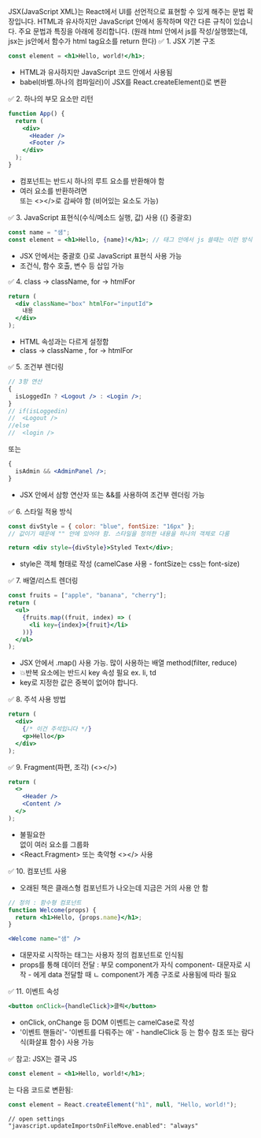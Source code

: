 JSX(JavaScript XML)는 React에서 UI를 선언적으로 표현할 수 있게 해주는 문법 확장입니다. HTML과 유사하지만 JavaScript 안에서 동작하며 약간 다른 규칙이 있습니다. 주요 문법과 특징을 아래에 정리합니다.
(원래 html 안에서 js를 작성/실행했는데, jsx는 js안에서 함수가 html tag요소를 return 한다)
✅ 1. JSX 기본 구조

```jsx
const element = <h1>Hello, world!</h1>;
```

- HTML과 유사하지만 JavaScript 코드 안에서 사용됨
- babel(바벨.하나의 컴파일러)이 JSX를 React.createElement()로 변환

✅ 2. 하나의 부모 요소만 리턴

```jsx
function App() {
  return (
    <div>
      <Header />
      <Footer />
    </div>
  );
}
```

- 컴포넌트는 반드시 하나의 루트 요소를 반환해야 함
- 여러 요소를 반환하려면 <div> 또는 <></>로 감싸야 함 (비어있는 요소도 가능)

✅ 3. JavaScript 표현식(수식/메소드 실행, 값) 사용 ({} 중괄호)

```jsx
const name = "샘";
const element = <h1>Hello, {name}!</h1>; // 태그 안에서 js 쓸때는 이런 방식 - js처럼 객체를 표현한느 게 아니라 아니라 표현식이다
```

- JSX 안에서는 중괄호 {}로 JavaScript 표현식 사용 가능
- 조건식, 함수 호출, 변수 등 삽입 가능

✅ 4. class → className, for → htmlFor

```jsx
return (
  <div className="box" htmlFor="inputId">
    내용
  </div>
);
```

- HTML 속성과는 다르게 설정함
- class → className , for → htmlFor

✅ 5. 조건부 렌더링

```jsx
// 3항 연산
{
  isLoggedIn ? <Logout /> : <Login />;
}
// if(isLoggedin)
//  <Logout />
//else
//  <login />
```

또는

```jsx
{
  isAdmin && <AdminPanel />;
}
```

- JSX 안에서 삼항 연산자 또는 &&를 사용하여 조건부 렌더링 가능

✅ 6. 스타일 적용 방식

```jsx
const divStyle = { color: "blue", fontSize: "16px" };
// 값이기 때문에 "" 안에 있어야 함. 스타일을 정의한 내용을 하나의 객체로 다룸

return <div style={divStyle}>Styled Text</div>;
```

- style은 객체 형태로 작성 (camelCase 사용 - fontSize는 css는 font-size)

✅ 7. 배열/리스트 렌더링

```jsx
const fruits = ["apple", "banana", "cherry"];
return (
  <ul>
    {fruits.map((fruit, index) => (
      <li key={index}>{fruit}</li>
    ))}
  </ul>
);
```
<!-- react는 for문을 쓰지 않음 map또한 반복문-->

- JSX 안에서 .map() 사용 가능. 많이 사용하는 배열 method(filter, reduce)
- 💥반복 요소에는 반드시 key 속성 필요 ex. li, td
- key로 지정한 값은 중복이 없어야 합니다.

✅ 8. 주석 사용 방법

```jsx
return (
  <div>
    {/* 이건 주석입니다 */}
    <p>Hello</p>
  </div>
);
```

✅ 9. Fragment(파편, 조각) (<></>)

```jsx
return (
  <>
    <Header />
    <Content />
  </>
);
```

- 불필요한 <div> 없이 여러 요소를 그룹화
- <React.Fragment> 또는 축약형 <></> 사용

✅ 10. 컴포넌트 사용
 - 오래된 책은 클래스형 컴포넌트가 나오는데 지금은 거의 사용 안 함

```jsx
// 정의 : 함수형 컴포넌트
function Welcome(props) {
  return <h1>Hello, {props.name}</h1>;
}
```

```jsx
<Welcome name="샘" />
```

- 대문자로 시작하는 태그는 사용자 정의 컴포넌트로 인식됨
- props를 통해 데이터 전달 : 부모 component가 자식 component- 대문자로 시작 - 에게 data 전달할 때
    ㄴ component가 계층 구조로 사용됨에 따라 필요

✅ 11. 이벤트 속성

```jsx
<button onClick={handleClick}>클릭</button>
```

- onClick, onChange 등 DOM 이벤트는 camelCase로 작성
- '이벤트 핸들러'- '이벤트를 다뤄주는 애' - handleClick 등 는 함수 참조 또는 람다식(화살표 함수) 사용 가능

✅ 참고: JSX는 결국 JS

```jsx
const element = <h1>Hello, world!</h1>;
```

는 다음 코드로 변환됨:

```js
const element = React.createElement("h1", null, "Hello, world!");
```

```
// open settings
"javascript.updateImportsOnFileMove.enabled": "always"
```
